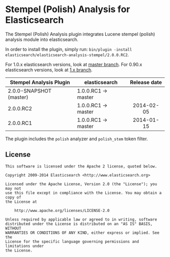 Stempel (Polish) Analysis for Elasticsearch
==================================

The Stempel (Polish) Analysis plugin integrates Lucene stempel (polish) analysis module into elasticsearch.

In order to install the plugin, simply run: `bin/plugin -install elasticsearch/elasticsearch-analysis-stempel/2.0.0.RC2`.

For 1.0.x elasticsearch versions, look at [master branch](https://github.com/elasticsearch/elasticsearch-analysis-stempel/tree/master).
For 0.90.x elasticsearch versions, look at [1.x branch](https://github.com/elasticsearch/elasticsearch-analysis-stempel/tree/1.x).

|   Stempel Analysis Plugin  |    elasticsearch    | Release date |
|----------------------------|---------------------|:------------:|
| 2.0.0-SNAPSHOT (master)    | 1.0.0.RC1 -> master |              |
| 2.0.0.RC2                  | 1.0.0.RC1 -> master |  2014-02-05  |
| 2.0.0.RC1                  | 1.0.0.RC1 -> master |  2014-01-15  |

The plugin includes the `polish` analyzer and `polish_stem` token filter.

License
-------

    This software is licensed under the Apache 2 license, quoted below.

    Copyright 2009-2014 Elasticsearch <http://www.elasticsearch.org>

    Licensed under the Apache License, Version 2.0 (the "License"); you may not
    use this file except in compliance with the License. You may obtain a copy of
    the License at

        http://www.apache.org/licenses/LICENSE-2.0

    Unless required by applicable law or agreed to in writing, software
    distributed under the License is distributed on an "AS IS" BASIS, WITHOUT
    WARRANTIES OR CONDITIONS OF ANY KIND, either express or implied. See the
    License for the specific language governing permissions and limitations under
    the License.
